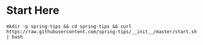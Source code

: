 
# Start Here
```mkdir -p spring-tips && cd spring-tips && curl https://raw.githubusercontent.com/spring-tips/__init__/master/start.sh | bash```
